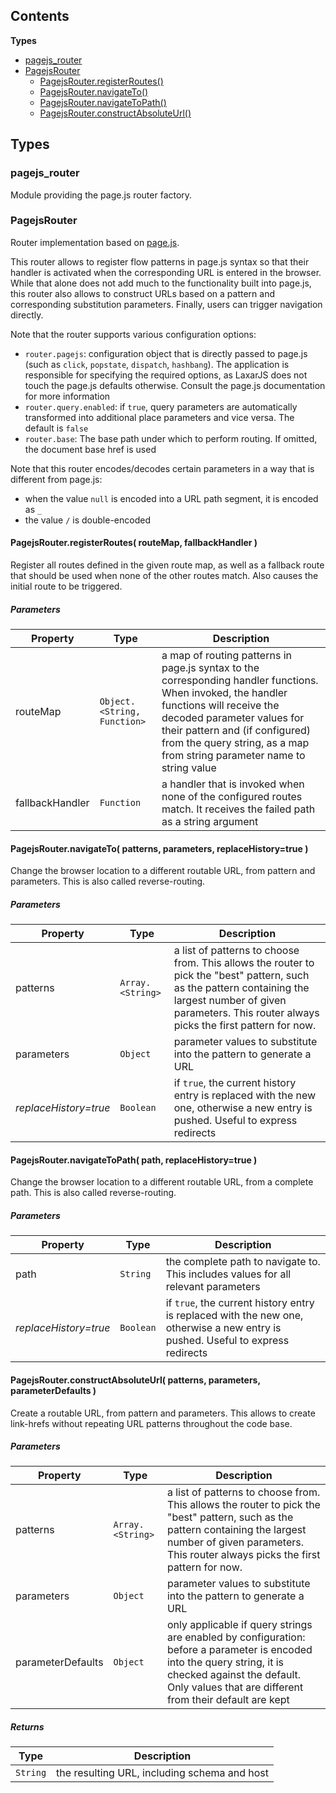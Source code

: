 

## Contents

**Types**

- [pagejs_router](#pagejs_router)
- [PagejsRouter](#PagejsRouter)
  - [PagejsRouter.registerRoutes()](#PagejsRouter.registerRoutes)
  - [PagejsRouter.navigateTo()](#PagejsRouter.navigateTo)
  - [PagejsRouter.navigateToPath()](#PagejsRouter.navigateToPath)
  - [PagejsRouter.constructAbsoluteUrl()](#PagejsRouter.constructAbsoluteUrl)

## Types

### <a id="pagejs_router"></a>pagejs_router

Module providing the page.js router factory.

### <a id="PagejsRouter"></a>PagejsRouter

Router implementation based on [page.js](https://visionmedia.github.io/page.js/).

This router allows to register flow patterns in page.js syntax so that their handler is activated when
the corresponding URL is entered in the browser. While that alone does not add much to the
functionality built into page.js, this router also allows to construct URLs based on a pattern and
corresponding substitution parameters. Finally, users can trigger navigation directly.

Note that the router supports various configuration options:

 - `router.pagejs`: configuration object that is directly passed to page.js (such as `click`,
   `popstate`, `dispatch`, `hashbang`). The application is responsible for specifying the required
   options, as LaxarJS does not touch the page.js defaults otherwise. Consult the page.js documentation
   for more information
 - `router.query.enabled`: if `true`, query parameters are automatically transformed into additional
   place parameters and vice versa. The default is `false`
 - `router.base`: The base path under which to perform routing. If omitted, the document base href is
   used

Note that this router encodes/decodes certain parameters in a way that is different from page.js:

 - when the value `null` is encoded into a URL path segment, it is encoded as `_`
 - the value `/` is double-encoded

#### <a id="PagejsRouter.registerRoutes"></a>PagejsRouter.registerRoutes( routeMap, fallbackHandler )

Register all routes defined in the given route map, as well as a fallback route that should be used
when none of the other routes match. Also causes the initial route to be triggered.

##### Parameters

| Property | Type | Description |
| -------- | ---- | ----------- |
| routeMap | `Object.<String, Function>` |  a map of routing patterns in page.js syntax to the corresponding handler functions. When invoked, the handler functions will receive the decoded parameter values for their pattern and (if configured) from the query string, as a map from string parameter name to string value |
| fallbackHandler | `Function` |  a handler that is invoked when none of the configured routes match. It receives the failed path as a string argument |

#### <a id="PagejsRouter.navigateTo"></a>PagejsRouter.navigateTo( patterns, parameters, replaceHistory=true )

Change the browser location to a different routable URL, from pattern and parameters. This is also
called reverse-routing.

##### Parameters

| Property | Type | Description |
| -------- | ---- | ----------- |
| patterns | `Array.<String>` |  a list of patterns to choose from. This allows the router to pick the "best" pattern, such as the pattern containing the largest number of given parameters. This router always picks the first pattern for now. |
| parameters | `Object` |  parameter values to substitute into the pattern to generate a URL |
| _replaceHistory=true_ | `Boolean` |  if `true`, the current history entry is replaced with the new one, otherwise a new entry is pushed. Useful to express redirects |

#### <a id="PagejsRouter.navigateToPath"></a>PagejsRouter.navigateToPath( path, replaceHistory=true )

Change the browser location to a different routable URL, from a complete path. This is also
called reverse-routing.

##### Parameters

| Property | Type | Description |
| -------- | ---- | ----------- |
| path | `String` |  the complete path to navigate to. This includes values for all relevant parameters |
| _replaceHistory=true_ | `Boolean` |  if `true`, the current history entry is replaced with the new one, otherwise a new entry is pushed. Useful to express redirects |

#### <a id="PagejsRouter.constructAbsoluteUrl"></a>PagejsRouter.constructAbsoluteUrl( patterns, parameters, parameterDefaults )

Create a routable URL, from pattern and parameters. This allows to create link-hrefs without repeating
URL patterns throughout the code base.

##### Parameters

| Property | Type | Description |
| -------- | ---- | ----------- |
| patterns | `Array.<String>` |  a list of patterns to choose from. This allows the router to pick the "best" pattern, such as the pattern containing the largest number of given parameters. This router always picks the first pattern for now. |
| parameters | `Object` |  parameter values to substitute into the pattern to generate a URL |
| parameterDefaults | `Object` |  only applicable if query strings are enabled by configuration: before a parameter is encoded into the query string, it is checked against the default. Only values that are different from their default are kept |

##### Returns

| Type | Description |
| ---- | ----------- |
| `String` |  the resulting URL, including schema and host |
